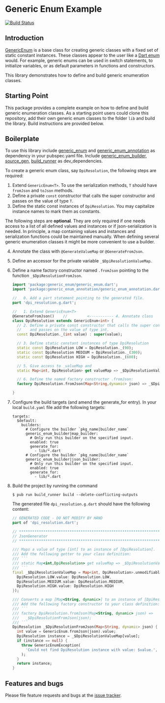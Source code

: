 # Generic Enum Example
[![Build Status](https://travis-ci.com/simphotonics/generic_enum.svg?branch=master)](https://travis-ci.com/simphotonics/generic_enum)


## Introduction

[GenericEnum] is a base class for creating generic classes with a fixed set of static constant instances.
These classes appear to the user like a [Dart enum] would.
For example, generic enums can be used in switch statements,
to initialize variables, or as default parameters in functions and constructors.

This library demonstrates how to define and build generic enumeration classes.

## Starting Point

This package provides a complete example on how to define and build
generic enumeration classes. As a starting point users could clone this repository, add
their own generic enum classes to the folder `lib` and build the library. Build instructions
are provided below.

## Boilerplate

To use this library include [generic_enum] and [generic_enum_annotation] as dependency in your pubspec.yaml file.
Include [generic_enum_builder], [source_gen], [build_runner] as dev_dependencies.


To create a generic enum class, say `DpiResolution`, the following steps are required:
1. Extend `GenericEnum<T>`. To use the serialization methods, `T` should have `fromJson` and `toJson` methods.
2. Define a private `const` constructor that calls the super constructor and passes on the value of type `T`.
3. Define the static const instances of `DpiResolution`. You may capitalize instance names to mark them as constants.

The following steps are **optional**. They are only required if one needs access to a list of all defined values
and instances or if json-serialization is needed.
In principle, a map containing values and instances and serialization functions could be
maintained manually. When defining several generic enumeration classes it might be more convenient to
use a builder.

4. Annotate the class with `@GenerateValueMap` or `@GenerateFromJson`.
5. Define an accessor for the private variable `_$DpiResolutionValueMap`.
6. Define a name factory constructor named `.fromJson` pointing to the function `_$DpiResolutionFromJson`.

   ```Dart
   import 'package:generic_enum/generic_enum.dart';
   import 'package:generic_enum_annotation/generic_enum_annotation.dart';

   //   0. Add a part statement pointing to the generated file.
   part 'dpi_resolution.g.dart';

   //   1. Extend GenericEnum<T>
   @GenerateFromJson()    //         <----------- 4. Annotate class
   class DpiResolution extends GenericEnum<int> {
     // 2. Define a private const constructor that calls the super constructor
     //    and passes on the value of type int.
     const DpiResolution._(int value) : super(value);

     // 3. Define static constant instances of type DpiResolution
     static const DpiResolution LOW = DpiResolution._(90);
     static const DpiResolution MEDIUM = DpiResolution._(300);
     static const DpiResolution HIGH = DpiResolution._(600);

     // 5. Give access to _valueMap and
     static Map<int, DpiResolution> get valueMap => _$DpiResolutionValueMap;

     // 6. Define the named factory constructor .fromJson:
     factory DpiResolution.fromJson(Map<String,dynamic> json) => _$DpiResolutionFromJson(json);

   }
   ```

7. Configure the build targets (and amend the generate_for entry).
   In your local `build.yaml` file add the following targets:
   ```Shell
   targets:
     $default:
       builders:
         # Configure the builder `pkg_name|builder_name`
         generic_enum_builder|map_builder:
           # Only run this builder on the specified input.
           enabled: true
           generate_for:
             - lib/*.dart
         # Configure the builder `pkg_name|builder_name`
         generic_enum_builder|json_builder:
           # Only run this builder on the specified input.
           enabled: true
           generate_for:
             - lib/*.dart
    ```

8. Build the project by running the command
   ```Shell
   $ pub run build_runner build --delete-conflicting-outputs
   ```

   The generated file `dpi_resolution.g.dart` should have the following content:
   ```Dart
   // GENERATED CODE - DO NOT MODIFY BY HAND
   part of 'dpi_resolution.dart';

   // **************************************************************************
   // JsonGenerator
   // **************************************************************************

   /// Maps a value of type [int] to an instance of [DpiResolution].
   /// Add the following getter to your class definition:
   /// ```
   /// static Map<int,DpiResolution> get valueMap => _$DpiResolutionValueMap;
   /// ```
   final _$DpiResolutionValueMap = Map<int, DpiResolution>.unmodifiable({
     DpiResolution.LOW.value: DpiResolution.LOW,
     DpiResolution.MEDIUM.value: DpiResolution.MEDIUM,
     DpiResolution.HIGH.value: DpiResolution.HIGH
   });

   /// Converts a map [Map<String, dynamic>] to an instance of [DpiResolution].
   /// Add the following factory constructor to your class definition:
   /// ```
   /// factory DpiResolution.fromJson(Map<String, dynamic> json) =>
   ///   _$DpiResolutionFromJson(json);
   /// ```
   DpiResolution _$DpiResolutionFromJson(Map<String, dynamic> json) {
     int value = GenericEnum.fromJson(json).value;
     DpiResolution instance = _$DpiResolutionValueMap[value];
     if (instance == null) {
       throw GenericEnumException(
         'Could not find DpiResolution instance with value: $value.',
       );
     }
     return instance;
   }
   ```

## Features and bugs
Please file feature requests and bugs at the [issue tracker].

[issue tracker]: https://github.com/simphotonics/generic_enum/issues
[analyzer]: https://pub.dev/packages/analyzer
[source_gen]: https://pub.dev/packages/source_gen
[GenericEnum]: ../generic_enum
[Dart enum]: https://dart.dev/guides/language/language-tour#enumerated-types
[generic_enum]: https://pub.dev/packages/generic_enum
[generic_enum_annotation]: https://pub.dev/packages/generic_enum_annotation
[generic_enum_builder]: https://pub.dev/packages/generic_enum_builder
[build_runner]: https://pub.dev/packages/build_runner
